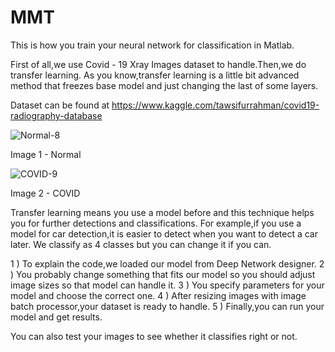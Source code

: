 # MMT

This is how you train your neural network for classification in Matlab.

First of all,we use Covid - 19 Xray Images dataset to handle.Then,we do transfer learning.
As you know,transfer learning is a little bit advanced method that freezes base model and just changing the last of some layers.


Dataset can be found at https://www.kaggle.com/tawsifurrahman/covid19-radiography-database

![Normal-8](https://user-images.githubusercontent.com/38746955/134685652-9a09a354-95b2-4597-83ab-f4af74793a86.png)

Image 1 - Normal 

![COVID-9](https://user-images.githubusercontent.com/38746955/134685761-8009e398-2bbc-4bc2-9242-6aeb274218f3.png)

Image 2 - COVID 

Transfer learning means you use a model before and this technique helps you for further detections and classifications.
For example,if you use a model for car detection,it is easier to detect when you want to detect a car later.
We classify as 4 classes but you can change it if you can.

1 ) To explain the code,we loaded our model from Deep Network designer.
2 ) You probably change something that fits our model so you should adjust image sizes so that model can handle it.
3 ) You specify parameters for your model and choose the correct one.
4 ) After resizing images with image batch processor,your dataset is ready to handle.
5 ) Finally,you can run your model and get results.

You can also test your images to see whether it classifies right or not.
